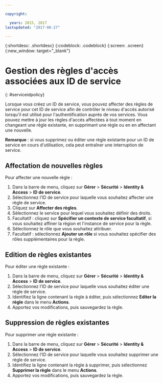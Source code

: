```yaml
---

copyright:

  years: 2015, 2017
lastupdated: "2017-06-27"

---
```


{:shortdesc: .shortdesc}
{:codeblock: .codeblock}
{:screen: .screen}
{:new_window: target="_blank"}

# Gestion des règles d'accès associées aux ID de service
{: #serviceidpolicy}

Lorsque vous créez un ID de service, vous pouvez affecter des règles de service pour cet ID de service afin de contrôler le niveau d'accès autorisé lorsqu'il est utilisé pour l'authentification auprès de vos services. Vous pouvez mettre à jour les règles d'accès affectées à tout moment en changeant une règle existante, en supprimant une règle ou en en affectant une nouvelle.  

**Remarque** : si vous supprimez ou éditer une règle existante pour un ID de service en cours d'utilisation, cela peut entraîner une interruption de service.

## Affectation de nouvelles règles

Pour affecter une nouvelle règle :

1. Dans la barre de menu, cliquez sur **Gérer** &gt; **Sécurité** &gt; **Identity & Access** &gt; **ID de service**.
2. Sélectionnez l'ID de service pour laquelle vous souhaitez affecter une règle de service. 
3. Cliquez sur **Affecter des règles**.
4. Sélectionnez le service pour lequel vous souhaitez définir des droits. 
5. Facultatif : cliquez sur **Spécifier un contexte de service facultatif**, si vous souhaitez affiner la région et l'instance de service pour la règle. 
6. Sélectionnez le rôle que vous souhaitez attribuer.
7. Facultatif : sélectionnez **Ajouter un rôle** si vous souhaitez spécifier des rôles supplémentaires pour la règle.

## Edition de règles existantes

Pour éditer une règle existante :

1. Dans la barre de menu, cliquez sur **Gérer** &gt; **Sécurité** &gt; **Identity & Access** &gt; **ID de service**.
2. Sélectionnez l'ID de service pour laquelle vous souhaitez éditer une règle de service. 
3. Identifiez la ligne contenant la règle à éditer, puis sélectionnez **Editer la règle** dans le menu **Actions**.
4. Apportez vos modifications, puis sauvegardez la règle.

## Suppression de règles existantes

Pour supprimer une règle existante :

1. Dans la barre de menu, cliquez sur **Gérer** &gt; **Sécurité** &gt; **Identity & Access** &gt; **ID de service**.
2. Sélectionnez l'ID de service pour laquelle vous souhaitez supprimer une règle de service. 
3. Identifiez la ligne contenant la règle à supprimer, puis sélectionnez **Supprimer la règle** dans le menu **Actions**.
4. Apportez vos modifications, puis sauvegardez la règle.

